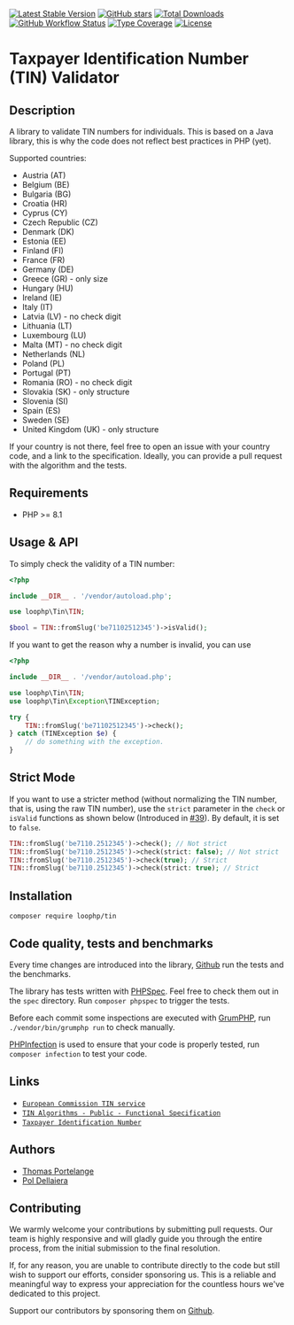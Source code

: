 [![Latest Stable Version](https://img.shields.io/packagist/v/loophp/tin.svg?style=flat-square)](https://packagist.org/packages/loophp/tin)
[![GitHub stars](https://img.shields.io/github/stars/loophp/tin.svg?style=flat-square)](https://packagist.org/packages/loophp/tin)
[![Total Downloads](https://img.shields.io/packagist/dt/loophp/tin.svg?style=flat-square)](https://packagist.org/packages/loophp/tin)
[![GitHub Workflow Status][github workflow status]][github actions link]
[![Type Coverage](https://shepherd.dev/github/loophp/tin/coverage.svg)](https://shepherd.dev/github/loophp/tin)
[![License](https://img.shields.io/packagist/l/loophp/tin.svg?style=flat-square)](https://packagist.org/packages/loophp/tin)

# Taxpayer Identification Number (TIN) Validator

## Description

A library to validate TIN numbers for individuals. This is based on a Java
library, this is why the code does not reflect best practices in PHP (yet).

Supported countries:

- Austria (AT)
- Belgium (BE)
- Bulgaria (BG)
- Croatia (HR)
- Cyprus (CY)
- Czech Republic (CZ)
- Denmark (DK)
- Estonia (EE)
- Finland (FI)
- France (FR)
- Germany (DE)
- Greece (GR) - only size
- Hungary (HU)
- Ireland (IE)
- Italy (IT)
- Latvia (LV) - no check digit
- Lithuania (LT)
- Luxembourg (LU)
- Malta (MT) - no check digit
- Netherlands (NL)
- Poland (PL)
- Portugal (PT)
- Romania (RO) - no check digit
- Slovakia (SK) - only structure
- Slovenia (SI)
- Spain (ES)
- Sweden (SE)
- United Kingdom (UK) - only structure

If your country is not there, feel free to open an issue with your country code,
and a link to the specification. Ideally, you can provide a pull request with
the algorithm and the tests.

## Requirements

- PHP >= 8.1

## Usage & API

To simply check the validity of a TIN number:

```php
<?php

include __DIR__ . '/vendor/autoload.php';

use loophp\Tin\TIN;

$bool = TIN::fromSlug('be71102512345')->isValid();
```

If you want to get the reason why a number is invalid, you can use

```php
<?php

include __DIR__ . '/vendor/autoload.php';

use loophp\Tin\TIN;
use loophp\Tin\Exception\TINException;

try {
    TIN::fromSlug('be71102512345')->check();
} catch (TINException $e) {
    // do something with the exception.
}
```

## Strict Mode

If you want to use a stricter method (without normalizing the TIN number, that
is, using the raw TIN number), use the `strict` parameter in the `check` or
`isValid` functions as shown below (Introduced in
[#39](https://github.com/loophp/tin/pull/39)). By default, it is set to `false`.

```php
TIN::fromSlug('be7110.2512345')->check(); // Not strict
TIN::fromSlug('be7110.2512345')->check(strict: false); // Not strict
TIN::fromSlug('be7110.2512345')->check(true); // Strict
TIN::fromSlug('be7110.2512345')->check(strict: true); // Strict
```

## Installation

`composer require loophp/tin`

## Code quality, tests and benchmarks

Every time changes are introduced into the library,
[Github](https://github.com/loophp/tin/actions) run the tests and the
benchmarks.

The library has tests written with [PHPSpec](http://www.phpspec.net/). Feel free
to check them out in the `spec` directory. Run `composer phpspec` to trigger the
tests.

Before each commit some inspections are executed with
[GrumPHP](https://github.com/phpro/grumphp), run `./vendor/bin/grumphp run` to
check manually.

[PHPInfection](https://github.com/infection/infection) is used to ensure that
your code is properly tested, run `composer infection` to test your code.

## Links

- [`European Commission TIN service`](https://ec.europa.eu/taxation_customs/tin/)
- [`TIN Algorithms - Public - Functional Specification`](https://ec.europa.eu/taxation_customs/tin/specs/FS-TIN%20Algorithms-Public.docx)
- [`Taxpayer Identification Number`](https://en.wikipedia.org/wiki/Taxpayer_Identification_Number)

## Authors

- [Thomas Portelange](https://github.com/lekoala)
- [Pol Dellaiera](https://github.com/loophp)

## Contributing

We warmly welcome your contributions by submitting pull requests. Our team is
highly responsive and will gladly guide you through the entire process, from the
initial submission to the final resolution.

If, for any reason, you are unable to contribute directly to the code but still
wish to support our efforts, consider sponsoring us. This is a reliable and
meaningful way to express your appreciation for the countless hours we've
dedicated to this project.

Support our contributors by sponsoring them on [Github][github sponsors link].

[github workflow status]:
  https://img.shields.io/github/actions/workflow/status/loophp/tin/tests.yml?branch=master&style=flat-square
[github sponsors link]: https://github.com/loophp/tin/graphs/contributors
[github actions link]: https://github.com/loophp/tin/actions
```
